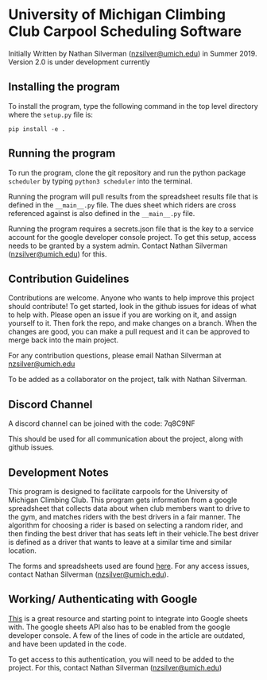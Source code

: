 # University of Michigan Climbing Club Carpool Scheduling Software

Initially Written by Nathan Silverman (nzsilver@umich.edu) in Summer 2019.
Version 2.0 is under development currently

## Installing the program

To install the program, type the following command in the top level directory where the `setup.py` file is:

`pip install -e .`

## Running the program

To run the program, clone the git repository and run the python package `scheduler` by typing `python3 scheduler` into the terminal.

Running the program will pull results from the spreadsheet results file that is defined in the `__main__.py` file. The dues sheet which riders are cross referenced against is also defined in the `__main__.py` file.

Running the program requires a secrets.json file that is the key to a service account for the google developer console project. To get this setup, access needs to be granted by a system admin. Contact Nathan Silverman (nzsilver@umich.edu) for this.

## Contribution Guidelines

Contributions are welcome. Anyone who wants to help improve this project should contribute! To get started, look in the github issues for ideas of what to help with. Please open an issue if you are working on it, and assign yourself to it. Then fork the repo, and make changes on a branch. When the changes are good, you can make a pull request and it can be approved to merge back into the main project.

For any contribution questions, please email Nathan Silverman at nzsilver@umich.edu

To be added as a collaborator on the project, talk with Nathan Silverman.

## Discord Channel

A discord channel can be joined with the code: 7q8C9NF

This should be used for all communication about the project, along with github issues.

## Development Notes

This program is designed to facilitate carpools for the University of Michigan Climbing Club. This program gets information from a google spreadsheet that collects data about when club members want to drive to the gym, and matches riders with the best drivers in a fair manner. The algorithm for choosing a rider is based on selecting a random rider, and then finding the best driver that has seats left in their vehicle.The best driver is defined as a driver that wants to leave at a similar time and similar location.

The forms and spreadsheets used are found [here](https://drive.google.com/drive/u/0/folders/1j1w_0k5bIgqxJfmQmxbZZoGr66fJT4Y4). For any access issues, contact Nathan Silverman (nzsilver@umich.edu).

## Working/ Authenticating with Google

[This](https://pbpython.com/pandas-google-forms-part1.html) is a great resource and starting point to integrate into Google sheets with. The google sheets API also has to be enabled from the google developer console. A few of the lines of code in the article are outdated, and have been updated in the code.

To get access to this authentication, you will need to be added to the project. For this, contact Nathan Silverman (nzsilver@umich.edu)
